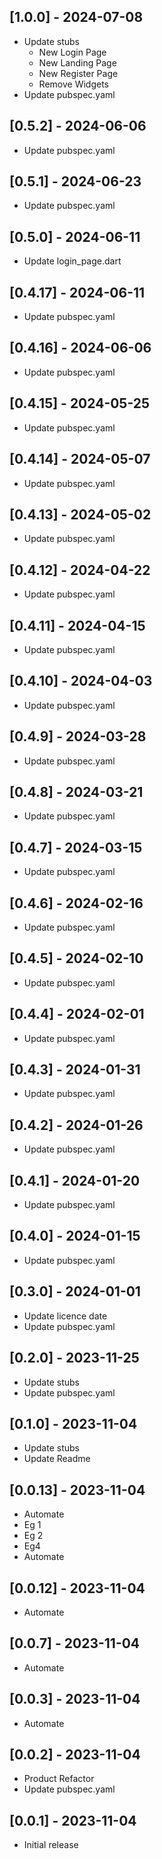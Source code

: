 ## [1.0.0] - 2024-07-08

* Update stubs
  * New Login Page
  * New Landing Page
  * New Register Page
  * Remove Widgets
* Update pubspec.yaml

## [0.5.2] - 2024-06-06

* Update pubspec.yaml

## [0.5.1] - 2024-06-23

* Update pubspec.yaml

## [0.5.0] - 2024-06-11

* Update login_page.dart

## [0.4.17] - 2024-06-11

* Update pubspec.yaml

## [0.4.16] - 2024-06-06

* Update pubspec.yaml

## [0.4.15] - 2024-05-25

* Update pubspec.yaml

## [0.4.14] - 2024-05-07

* Update pubspec.yaml

## [0.4.13] - 2024-05-02

* Update pubspec.yaml

## [0.4.12] - 2024-04-22

* Update pubspec.yaml

## [0.4.11] - 2024-04-15

* Update pubspec.yaml

## [0.4.10] - 2024-04-03

* Update pubspec.yaml

## [0.4.9] - 2024-03-28

* Update pubspec.yaml

## [0.4.8] - 2024-03-21

* Update pubspec.yaml

## [0.4.7] - 2024-03-15

* Update pubspec.yaml

## [0.4.6] - 2024-02-16

* Update pubspec.yaml

## [0.4.5] - 2024-02-10

* Update pubspec.yaml

## [0.4.4] - 2024-02-01

* Update pubspec.yaml

## [0.4.3] - 2024-01-31

* Update pubspec.yaml

## [0.4.2] - 2024-01-26

* Update pubspec.yaml

## [0.4.1] - 2024-01-20

* Update pubspec.yaml

## [0.4.0] - 2024-01-15

* Update pubspec.yaml

## [0.3.0] - 2024-01-01

* Update licence date
* Update pubspec.yaml

## [0.2.0] - 2023-11-25

* Update stubs
* Update pubspec.yaml

## [0.1.0] - 2023-11-04

* Update stubs
* Update Readme

## [0.0.13] - 2023-11-04

* Automate
* Eg 1
* Eg 2
* Eg4
* Automate
 
## [0.0.12] - 2023-11-04

* Automate

## [0.0.7] - 2023-11-04

* Automate

## [0.0.3] - 2023-11-04

* Automate

## [0.0.2] - 2023-11-04

* Product Refactor
* Update pubspec.yaml

## [0.0.1] - 2023-11-04

* Initial release
